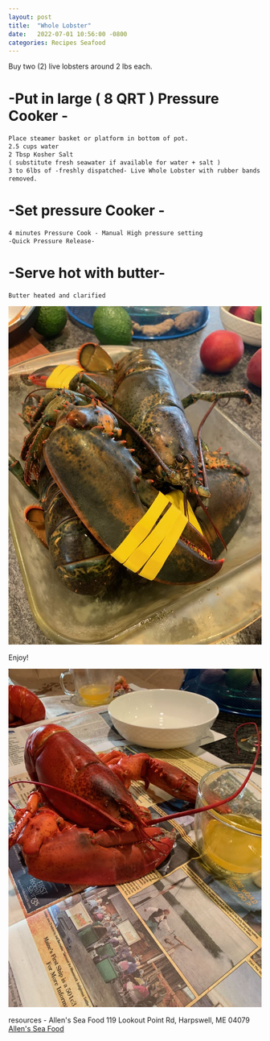 ```yaml
---
layout: post
title:  "Whole Lobster"
date:   2022-07-01 10:56:00 -0800
categories: Recipes Seafood 
---
```


Buy two (2) live lobsters around 2 lbs each.

# -Put in large ( 8 QRT ) Pressure Cooker - 

	Place steamer basket or platform in bottom of pot. 
	2.5 cups water
	2 Tbsp Kosher Salt
	( substitute fresh seawater if available for water + salt )
	3 to 6lbs of -freshly dispatched- Live Whole Lobster with rubber bands removed.


# -Set pressure Cooker - 
	
	4 minutes Pressure Cook - Manual High pressure setting
	-Quick Pressure Release-


# -Serve hot with butter-
	
	Butter heated and clarified 

![Lobster01](/images/lobster01.jpeg)


Enjoy!

![Lobster02](/images/lobster02.jpeg)

 

resources - 
	Allen's Sea Food
	119 Lookout Point Rd, Harpswell, ME 04079
	<a href="https://goo.gl/maps/Jh9nAGg5fhPyEjwS9">Allen's Sea Food</a>


[github-pages]: https://pages.github.com/
[jekyll-gh]:   https://github.com/jekyll/jekyll
